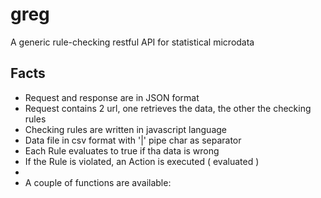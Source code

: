 # greg
A generic rule-checking restful API for statistical microdata
## Facts
* Request and response are in JSON format
* Request contains 2 url, one retrieves the data, the other the checking rules
* Checking rules are written in javascript language
* Data file in csv format with '|' pipe char as separator
* Each Rule evaluates to true if tha data is wrong
* If the Rule is violated, an Action is executed ( evaluated )
*
* A couple of functions are available:

